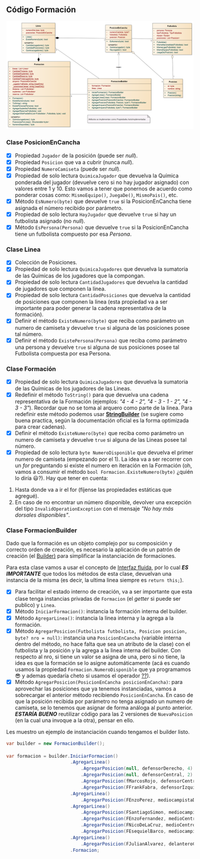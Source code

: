 ## Código Formación

![Diagrama de Clases de Posesiones](Formacion%20Clases.png)

### Clase PosicionEnCancha

- [x] Propiedad `Jugador` de la posición (puede ser _null_).
- [x] Propiedad `Posicion` que va a cubrir (nunca _null_).
- [x] Propiedad `NumeroCamiseta` (puede ser _null_).
- [x] Propiedad de solo lectura `QuimicaJugador` que devuelva la Química ponderada del jugador (devuelve cero si no hay jugador asignado) con valores entre 1 y 10. Esto vamos a tener que ponernos de acuerdo como ponderar cosas como: `MismoEquipo()`, `JuegaDe()`, `MismoPais()`, etc.
- [x] Método `EsNumero(byte)` que devuelve `true` si la PosicionEnCancha tiene asignada el número recibido por parámetro.
- [x] Propiedad de solo lectura `HayJugador` que devuelve `true` si hay un futbolista asignado (no _null_).
- [x] Método `EsPersona(Persona)` que devuelve `true` si la PosicionEnCancha tiene un futbolista compuesto por esa _Persona_.

### Clase Linea

- [x] Colección de Posiciones.
- [x] Propiedad de solo lectura `QuimicaJugadores` que devuelva la sumatoria de las Químicas de los jugadores que la compongan.
- [x] Propiedad de solo lectura `CantidadJugadores` que devuelva la cantidad de jugadores que componen la linea.
- [x] Propiedad de solo lectura `CantidadPosiciones` que devuelva la cantidad de posiciones que componen la linea (esta propiedad va a ser importante para poder generar la cadena representativa de la formación).
- [x] Definir el método `ExisteNumero(byte)` que reciba como parámetro un numero de camiseta y devuelve `true` si alguna de las posiciones posee tal número.
- [x] Definir el método `ExistePersona(Persona)` que reciba como parámetro una persona y devuelve `true` si alguna de sus posiciones posee tal Futbolista compuesta por esa Persona.

### Clase Formación

- [x] Propiedad de solo lectura `QuimicaJugadores` que devuelva la sumatoria de las Químicas de los jugadores de las Lineas.
- [x] Redefinir el método `ToString()` para que devuelva una cadena representativa de la Formación (ejemplos: _"4 - 4 - 2", "4 - 3 - 1 - 2", "4 - 3 - 3"_). Recordar que no se toma al arquero como parte de la linea. Para redefinir este método podemos usar **[StringBuilder](https://docs.microsoft.com/es-mx/dotnet/api/system.text.stringbuilder?view=net-5.0)** (se sugiere como buena practica, según la documentación oficial es la forma optimizada para crear cadenas).
- [x] Definir el método `ExisteNumero(byte)` que reciba como parámetro un numero de camiseta y devuelve `true` si alguna de las Lineas posee tal número.
- [x] Propiedad de solo lectura `byte NumeroDisponible` que devuelva el primer numero de camiseta (empezando por el 1). La idea va a ser recorrer con un _for_ preguntando si existe el numero en iteración en la Formación (oh, vamos a consumir el método `bool Formacion.ExisteNumero(byte)` ¿quién lo diría :smiley:?).  Hay que tener en cuenta:
1. Hasta donde va a ir el for (fíjense las propiedades estáticas que agregué).
2. En caso de no encontrar un número disponible, devolver una excepción del tipo `InvalidOperationException` con el mensaje _"No hay más dorsales disponibles"_.

### Clase FormacionBuilder

Dado que la formación es un objeto complejo por su composición y correcto orden de creación, es necesario la aplicación de un patrón de creación (el [Builder)](https://sourcemaking.com/design_patterns/builder) para simplificar la instanciación de formaciones. 

Para esta clase vamos a usar el concepto de [Interfaz fluida](https://es.wikipedia.org/wiki/Interfaz_fluida), por lo cual **_ES IMPORTANTE_** que todos los métodos de esta clase, devuelvan una instancia de la misma (es decir, la ultima linea siempre es `return this;`).

- [x] Para facilitar el estado interno de creación, va a ser importante que esta clase tenga instancias privadas de `Formacion` (el _getter_ si puede ser publico) y `Linea`.
- [x] Método `IniciarFormacion()`: instancia la formación interna del builder.
- [x] Método `AgregarLinea()`: instancia la linea interna y la agrega a la formación.
- [x] Método `AgregarPosicion(Futbolista futbolista, Posicion posicion, byte? nro = null)`: instancia una `PosicionEnCancha` (variable interna dentro del método, no hace falta que sea un atributo de la clase) con el futbolista y la posición y la agrega a la linea interna del builder. Con respecto al nro, si tiene un valor se asigna de una, pero si no tiene, la idea es que la formación se lo asigne automáticamente (acá es cuando usamos la propiedad `Formacion.NumeroDisponible` que ya programamos 😎 y ademas quedaría cheto si usamos el operador [??](https://docs.microsoft.com/es-mx/dotnet/csharp/language-reference/operators/null-coalescing-operator#examples)).
- [x] Método `AgregarPosicion(PosicionEnCancha posicionEnCancha)`: para aprovechar las posiciones que ya tenemos instanciadas, vamos a sobrecargar el anterior método recibiendo `PosicionEnCancha`. En caso de que la posición recibida por parámetro no tenga asignado un numero de camiseta, se lo tenemos que asignar de forma análoga al punto anterior. **_ESTARÍA BUENO_** reutilizar código para las 2 versiones de `NuevaPosicion` (en la cual una invoque a la otra), pensar en ello.

Les muestro un ejemplo de instanciación cuando tengamos el builder listo.
```csharp
var builder = new FormacionBuilder();

var formacion = builder.IniciarFormacion()
                        .AgregarLinea()
                            .AgregarPosicion(null, defensorDerecho, 4)
                            .AgregarPosicion(null, defensorCentral, 2)
                            .AgregarPosicion(fMarcosRojo, defensorCentral, 6)
                            .AgregarPosicion(FFrankFabra, defensorIzquierdo)
                        .AgregarLinea()
                            .AgregarPosicion(FEnzoPerez, mediocampistaDefensivo, 5)
                        .AgregarLinea()
                            .AgregarPosicion(FSantiagoSimon, mediocampistaDerecho)
                            .AgregarPosicion(FEnzoFernandez, medioCentro)
                            .AgregarPosicion(FNicoDeLaCruz, medioCentro)
                            .AgregarPosicion(FEsequielBarco, mediocampistaIzquierdo)
                        .AgregarLinea()
                            .AgregarPosicion(FJulianAlvarez, delanteroCentral)
                        .Formacion;
```